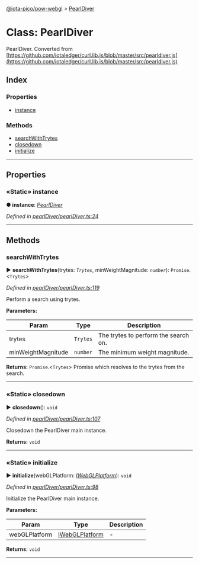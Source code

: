 [@iota-pico/pow-webgl](../README.md) > [PearlDiver](../classes/pearldiver.md)



# Class: PearlDiver


PearlDiver. Converted from [https://github.com/iotaledger/curl.lib.js/blob/master/src/pearldiver.js](https://github.com/iotaledger/curl.lib.js/blob/master/src/pearldiver.js)

## Index

### Properties

* [instance](pearldiver.md#instance)


### Methods

* [searchWithTrytes](pearldiver.md#searchwithtrytes)
* [closedown](pearldiver.md#closedown)
* [initialize](pearldiver.md#initialize)



---
## Properties
<a id="instance"></a>

### «Static» instance

**●  instance**:  *[PearlDiver](pearldiver.md)* 

*Defined in [pearlDiver/pearlDiver.ts:24](https://github.com/iotaeco/iota-pico-pow-webgl/blob/dce988e/src/pearlDiver/pearlDiver.ts#L24)*





___


## Methods
<a id="searchwithtrytes"></a>

###  searchWithTrytes

► **searchWithTrytes**(trytes: *`Trytes`*, minWeightMagnitude: *`number`*): `Promise`.<`Trytes`>



*Defined in [pearlDiver/pearlDiver.ts:119](https://github.com/iotaeco/iota-pico-pow-webgl/blob/dce988e/src/pearlDiver/pearlDiver.ts#L119)*



Perform a search using trytes.


**Parameters:**

| Param | Type | Description |
| ------ | ------ | ------ |
| trytes | `Trytes`   |  The trytes to perform the search on. |
| minWeightMagnitude | `number`   |  The minimum weight magnitude. |





**Returns:** `Promise`.<`Trytes`>
Promise which resolves to the trytes from the search.






___

<a id="closedown"></a>

### «Static» closedown

► **closedown**(): `void`



*Defined in [pearlDiver/pearlDiver.ts:107](https://github.com/iotaeco/iota-pico-pow-webgl/blob/dce988e/src/pearlDiver/pearlDiver.ts#L107)*



Closedown the PearlDiver main instance.




**Returns:** `void`





___

<a id="initialize"></a>

### «Static» initialize

► **initialize**(webGLPlatform: *[IWebGLPlatform](../interfaces/iwebglplatform.md)*): `void`



*Defined in [pearlDiver/pearlDiver.ts:98](https://github.com/iotaeco/iota-pico-pow-webgl/blob/dce988e/src/pearlDiver/pearlDiver.ts#L98)*



Initialize the PearlDiver main instance.


**Parameters:**

| Param | Type | Description |
| ------ | ------ | ------ |
| webGLPlatform | [IWebGLPlatform](../interfaces/iwebglplatform.md)   |  - |





**Returns:** `void`





___


